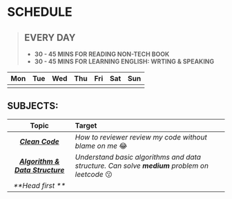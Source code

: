 # SCHEDULE
> **EVERY DAY**
> -------
> - **30 - 45 MINS FOR READING NON-TECH BOOK**
> - **30 - 45 MINS FOR LEARNING ENGLISH: WRTING & SPEAKING**

|  Mon |  Tue | Wed  |  Thu |  Fri | Sat| Sun |
|:---:|:---:|:---:|:---:|:---:|:---:|:---:|
|   |   |   |   |   |


## SUBJECTS:
|**Topic**|**Target**|
|:---:|:---|
|_**[Clean Code](https://www.google.com/search?q=clean+code+pdf&oq=clean+code+pd)**_|_How to reviewer review my code without blame on me_ :joy:|
|_**[Algorithm & Data Structure](https://www.google.com/search?q=clean+code+pdf&oq=clean+code+pdf)**_|_Understand basic algorithms and data structure. Can solve **medium** problem on leetcode_ :kissing:|
|_**Head first **_||


<!--stackedit_data:
eyJoaXN0b3J5IjpbLTMyNTEyNzc4OCwxNjk1MDk4NDc4LDE0NT
AzMzI0MSwxNDU2NzgyNjc0XX0=
-->